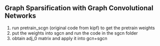 ## Graph Sparsification with Graph Convolutional Networks
1. run pretrain_scgn (original code from kipf) to get the pretrain weights
2. put the weights into sgcn and run the code in the sgcn folder
3. obtain adj_0 matrix and apply it into gcn+sgcn
